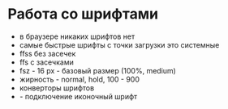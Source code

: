 # Работа со шрифтами

- в браузере никаких шрифтов нет
- самые быстрые шрифты с точки загрузки это системные
- ffss без засечек
- ffs с засечками
- fsz - 16 px - базовый размер (100%, medium)
- жирность - normal, hold, 100 - 900
- конверторы шрифтов
- <script src="https://kit.fontawesome.com/02902f4142.js" crossorigin="anonymous"></script> - подключение иконочный шрифт

